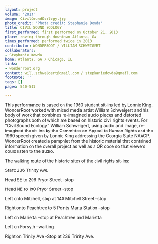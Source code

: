 ```yaml
---
layout: project
volume: '2013'
image: CivilSoundEcology.jpg
photo_credit: 'Photo credit: Stephanie Dowda'
title: CIVIL SOUND ECOLOGY
first_performed: first performed on October 21, 2013
place: roving through downtown Atlanta, GA
times_performed: performed twice in 2013
contributor: WONDERROOT / WILLIAM SCHWEIGERT
collaborators:
- Stephanie Dowda
home: Atlanta, GA / Chicago, IL
links:
- wonderroot.org
contact: will.schweigert@gmail.com / stephaniedowda@gmail.com
footnote: ''
tags: []
pages: 540-541

---
```


This performance is based on the 1960 student sit-ins led by Lonnie King. WonderRoot worked with mixed media artist William Schweigert and his body of work that combines re-imagined audio pieces and distorted photographs both of which are based on historic civil rights events. For “Civil Sound Ecology,” William Schweigert, using audio and image, re-imagined the sit-ins by the Committee on Appeal to Human Rights and the 1960 speech given by Lonnie King addressing the Georgia State NAACP. WonderRoot created a pamphlet from the historic material that contained information on the overall project as well as a QR code so that viewers could listen to the audio.

The walking route of the historic sites of the civil rights sit-ins:

Start: 236 Trinity Ave.

Head SE to 206 Pryor Street –stop

Head NE to 190 Pryor Street –stop

Left onto Mitchell, stop at 140 Mitchell Street –stop

Right onto Peachtree to 5 Points Marta Station –stop

Left on Marietta –stop at Peachtree and Marietta

Left on Forsyth –walking

Right on Trinity Ave –Stop at 236 Trinity Ave.
